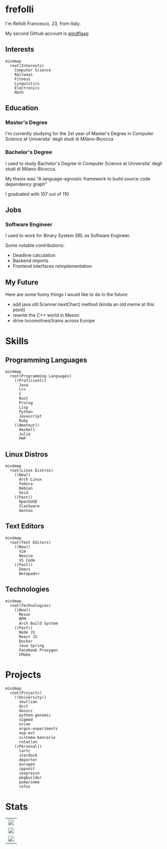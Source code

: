 # frefolli 

I'm Refolli Francesco, 23, from Italy.

My second Github account is [windflaag](https://github.com/windflaag)

## Interests

```mermaid
mindmap
  root(Interests)
    Computer Science
    Railways
    Fitness
    Linguistics
    Electronics
    Math
```


## Education

### Master's Degree

I'm currently studying for the 2st year of Master's Degree in Computer Science at Universita' degli studi di Milano-Bicocca

### Bachelor's Degree

I used to study Bachelor's Degree in Computer Science at Universita' degli studi di Milano-Bicocca.

My thesis was "A language-agnostic framework to build source code dependency graph"

I graduated with 107 out of 110

## Jobs

### Software Engineer

I used to work for Binary System SRL as Software Engineer.

Some notable contributions:

 - Deadline calculation
 - Backend imports
 - Frontend interfaces reimplementation

## My Future

Here are some funny things I would like to do in the future:

 - add java.util.Scanner.nextChar() method (kinda an old meme at this point)
 - rewrite the C++ world in Meson
 - drive locomotives/trains across Europe

# Skills 

## Programming Languages

```mermaid
mindmap
  root(Programming Languages)
    ((Proficient))
      Java
      C++
      C
      Rust
      Prolog
      Lisp
      Python
      Javascript
      Ruby
    ((Amateur))
      Haskell
      Julia
      PHP
```


## Linux Distros

```mermaid
mindmap
  root(Linux Distros)
    ((Now))
      Arch Linux
      Fedora
      Debian
      Void
    ((Past))
      OpenSUSE
      Slackware
      Gentoo
```


## Text Editors

```mermaid
mindmap
  root(Text Editors)
    ((Now))
      Vim
      Neovim
      VS Code
    ((Past))
      Emacs
      Notepad++
```


## Technologies

```mermaid
mindmap
  root(Technologies)
    ((Now))
      Meson
      RPM
      Arch Build System
    ((Past))
      Node JS
      React JS
      Docker
      Java Spring
      Facebook Proxygen
      CMake
```


# Projects 

```mermaid
mindmap
  root(Projects)
    ((University))
      skullian
      dcct
      dasscc
      python-genomic
      sigmod
      orcan
      argos-experiments
      oop-ext
      sistema-bancario
      rotatlon
    ((Personal))
      lartc
      stardock
      deporter
      eurogen
      cppunit
      sexpresso
      pkgbuilder
      pome/some
      refos
```


# Stats 

<center>
  <table width="100%">
    <tr><td><img width="100%" src="https://github-readme-stats.vercel.app/api?username=frefolli&show_icons=true&theme=tokyonight"/></td></tr>
    <tr><td><img width="100%" src="https://github-readme-stats.vercel.app/api/top-langs/?username=frefolli&layout=compact&langs_count=12&theme=tokyonight"/></td></tr>
    <tr><td><img width="100%" src="https://github-profile-trophy.vercel.app/?username=frefolli"/></td></tr>
  </table>
</center>



